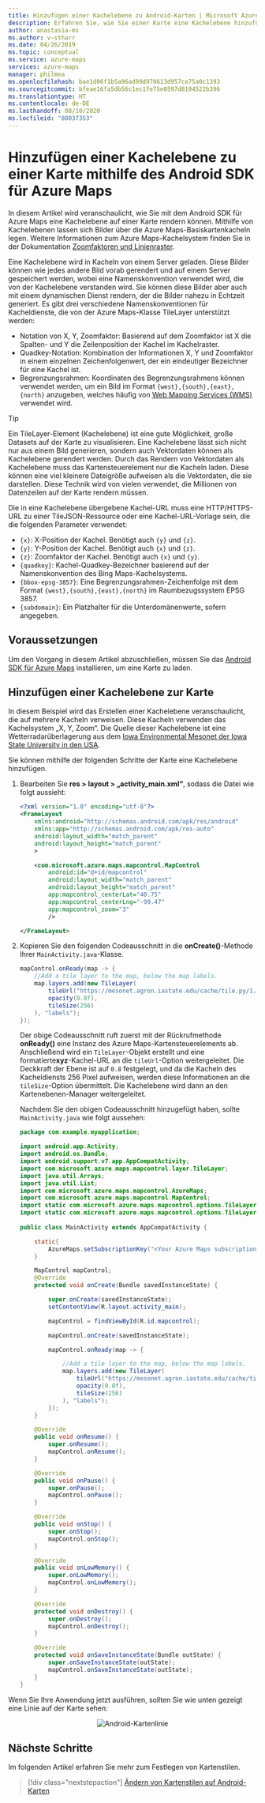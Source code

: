 ```yaml
---
title: Hinzufügen einer Kachelebene zu Android-Karten | Microsoft Azure Maps
description: Erfahren Sie, wie Sie einer Karte eine Kachelebene hinzufügen. Sehen Sie sich ein Beispiel an, in dem das Azure Maps Android SDK verwendet wird, um einer Karte eine Wetterradarüberlagerung hinzuzufügen.
author: anastasia-ms
ms.author: v-stharr
ms.date: 04/26/2019
ms.topic: conceptual
ms.service: azure-maps
services: azure-maps
manager: philmea
ms.openlocfilehash: bae1d06f1b5a96ad99d970613d957ce75a0c1393
ms.sourcegitcommit: bfeae16fa5db56c1ec1fe75e0597d8194522b396
ms.translationtype: HT
ms.contentlocale: de-DE
ms.lasthandoff: 08/10/2020
ms.locfileid: "88037353"
---
```

# <a name="add-a-tile-layer-to-a-map-using-the-azure-maps-android-sdk"></a>Hinzufügen einer Kachelebene zu einer Karte mithilfe des Android SDK für Azure Maps

In diesem Artikel wird veranschaulicht, wie Sie mit dem Android SDK für Azure Maps eine Kachelebene auf einer Karte rendern können. Mithilfe von Kachelebenen lassen sich Bilder über die Azure Maps-Basiskartenkacheln legen. Weitere Informationen zum Azure Maps-Kachelsystem finden Sie in der Dokumentation [Zoomfaktoren und Linienraster](zoom-levels-and-tile-grid.md).

Eine Kachelebene wird in Kacheln von einem Server geladen. Diese Bilder können wie jedes andere Bild vorab gerendert und auf einem Server gespeichert werden, wobei eine Namenskonvention verwendet wird, die von der Kachelebene verstanden wird. Sie können diese Bilder aber auch mit einem dynamischen Dienst rendern, der die Bilder nahezu in Echtzeit generiert. Es gibt drei verschiedene Namenskonventionen für Kacheldienste, die von der Azure Maps-Klasse TileLayer unterstützt werden:

* Notation von X, Y, Zoomfaktor: Basierend auf dem Zoomfaktor ist X die Spalten- und Y die Zeilenposition der Kachel im Kachelraster.
* Quadkey-Notation: Kombination der Informationen X, Y und Zoomfaktor in einem einzelnen Zeichenfolgenwert, der ein eindeutiger Bezeichner für eine Kachel ist.
* Begrenzungsrahmen: Koordinaten des Begrenzungsrahmens können verwendet werden, um ein Bild im Format `{west},{south},{east},{north}` anzugeben, welches häufig von [Web Mapping Services (WMS)](https://www.opengeospatial.org/standards/wms) verwendet wird.

> [!TIP]
> Ein TileLayer-Element (Kachelebene) ist eine gute Möglichkeit, große Datasets auf der Karte zu visualisieren. Eine Kachelebene lässt sich nicht nur aus einem Bild generieren, sondern auch Vektordaten können als Kachelebene gerendert werden. Durch das Rendern von Vektordaten als Kachelebene muss das Kartensteuerelement nur die Kacheln laden. Diese können eine viel kleinere Dateigröße aufweisen als die Vektordaten, die sie darstellen. Diese Technik wird von vielen verwendet, die Millionen von Datenzeilen auf der Karte rendern müssen.

Die in eine Kachelebene übergebene Kachel-URL muss eine HTTP/HTTPS-URL zu einer TileJSON-Ressource oder eine Kachel-URL-Vorlage sein, die die folgenden Parameter verwendet: 

* `{x}`: X-Position der Kachel. Benötigt auch `{y}` und `{z}`.
* `{y}`: Y-Position der Kachel. Benötigt auch `{x}` und `{z}`.
* `{z}`: Zoomfaktor der Kachel. Benötigt auch `{x}` und `{y}`.
* `{quadkey}`: Kachel-Quadkey-Bezeichner basierend auf der Namenskonvention des Bing Maps-Kachelsystems.
* `{bbox-epsg-3857}`: Eine Begrenzungsrahmen-Zeichenfolge mit dem Format `{west},{south},{east},{north}` im Raumbezugssystem EPSG 3857.
* `{subdomain}`: Ein Platzhalter für die Unterdomänenwerte, sofern angegeben.

## <a name="prerequisites"></a>Voraussetzungen

Um den Vorgang in diesem Artikel abzuschließen, müssen Sie das [Android SDK für Azure Maps](https://docs.microsoft.com/azure/azure-maps/how-to-use-android-map-control-library) installieren, um eine Karte zu laden.


## <a name="add-a-tile-layer-to-the-map"></a>Hinzufügen einer Kachelebene zur Karte

 In diesem Beispiel wird das Erstellen einer Kachelebene veranschaulicht, die auf mehrere Kacheln verweisen. Diese Kacheln verwenden das Kachelsystem „X, Y, Zoom“. Die Quelle dieser Kachelebene ist eine Wetterradarüberlagerung aus dem [Iowa Environmental Mesonet der Iowa State University in den USA](https://mesonet.agron.iastate.edu/ogc/). 

Sie können mithilfe der folgenden Schritte der Karte eine Kachelebene hinzufügen.

1. Bearbeiten Sie **res > layout > „activity_main.xml“**, sodass die Datei wie folgt aussieht:

    ```XML
    <?xml version="1.0" encoding="utf-8"?>
    <FrameLayout
        xmlns:android="http://schemas.android.com/apk/res/android"
        xmlns:app="http://schemas.android.com/apk/res-auto"
        android:layout_width="match_parent"
        android:layout_height="match_parent"
        >
    
        <com.microsoft.azure.maps.mapcontrol.MapControl
            android:id="@+id/mapcontrol"
            android:layout_width="match_parent"
            android:layout_height="match_parent"
            app:mapcontrol_centerLat="40.75"
            app:mapcontrol_centerLng="-99.47"
            app:mapcontrol_zoom="3"
            />
    
    </FrameLayout>
    ```

2. Kopieren Sie den folgenden Codeausschnitt in die **onCreate()**-Methode Ihrer `MainActivity.java`-Klasse.

    ```Java
    mapControl.onReady(map -> {
        //Add a tile layer to the map, below the map labels.
        map.layers.add(new TileLayer(
            tileUrl("https://mesonet.agron.iastate.edu/cache/tile.py/1.0.0/nexrad-n0q-900913/{z}/{x}/{y}.png"),
            opacity(0.8f),
            tileSize(256)
        ), "labels");
    });
    ```
    
    Der obige Codeausschnitt ruft zuerst mit der Rückrufmethode **onReady()** eine Instanz des Azure Maps-Kartensteuerelements ab. Anschließend wird ein `TileLayer`-Objekt erstellt und eine formatierte**xyz**-Kachel-URL an die `tileUrl`-Option weitergeleitet. Die Deckkraft der Ebene ist auf `0.8` festgelegt, und da die Kacheln des Kacheldiensts 256 Pixel aufweisen, werden diese Informationen an die `tileSize`-Option übermittelt. Die Kachelebene wird dann an den Kartenebenen-Manager weitergeleitet.

    Nachdem Sie den obigen Codeausschnitt hinzugefügt haben, sollte `MainActivity.java` wie folgt aussehen:
    
    ```Java
    package com.example.myapplication;

    import android.app.Activity;
    import android.os.Bundle;
    import android.support.v7.app.AppCompatActivity;
    import com.microsoft.azure.maps.mapcontrol.layer.TileLayer;
    import java.util.Arrays;
    import java.util.List;
    import com.microsoft.azure.maps.mapcontrol.AzureMaps;
    import com.microsoft.azure.maps.mapcontrol.MapControl;
    import static com.microsoft.azure.maps.mapcontrol.options.TileLayerOptions.tileSize;
    import static com.microsoft.azure.maps.mapcontrol.options.TileLayerOptions.tileUrl;
        
    public class MainActivity extends AppCompatActivity {
    
        static{
            AzureMaps.setSubscriptionKey("<Your Azure Maps subscription key>");
        }
    
        MapControl mapControl;
        @Override
        protected void onCreate(Bundle savedInstanceState) {
    
            super.onCreate(savedInstanceState);
            setContentView(R.layout.activity_main);
    
            mapControl = findViewById(R.id.mapcontrol);
    
            mapControl.onCreate(savedInstanceState);
    
            mapControl.onReady(map -> {

                //Add a tile layer to the map, below the map labels.
                map.layers.add(new TileLayer(
                    tileUrl("https://mesonet.agron.iastate.edu/cache/tile.py/1.0.0/nexrad-n0q-900913/{z}/{x}/{y}.png"),
                    opacity(0.8f),
                    tileSize(256)
                ), "labels");
            });    
        }
    
        @Override
        public void onResume() {
            super.onResume();
            mapControl.onResume();
        }
    
        @Override
        public void onPause() {
            super.onPause();
            mapControl.onPause();
        }
    
        @Override
        public void onStop() {
            super.onStop();
            mapControl.onStop();
        }
    
        @Override
        public void onLowMemory() {
            super.onLowMemory();
            mapControl.onLowMemory();
        }
    
        @Override
        protected void onDestroy() {
            super.onDestroy();
            mapControl.onDestroy();
        }
    
        @Override
        protected void onSaveInstanceState(Bundle outState) {
            super.onSaveInstanceState(outState);
            mapControl.onSaveInstanceState(outState);
        }    
    }
    ```

Wenn Sie Ihre Anwendung jetzt ausführen, sollten Sie wie unten gezeigt eine Linie auf der Karte sehen:

<center>

![Android-Kartenlinie](./media/how-to-add-tile-layer-android-map/xyz-tile-layer-android.png)</center>

## <a name="next-steps"></a>Nächste Schritte

Im folgenden Artikel erfahren Sie mehr zum Festlegen von Kartenstilen.

> [!div class="nextstepaction"]
> [Ändern von Kartenstilen auf Android-Karten](https://docs.microsoft.com/azure/azure-maps/set-android-map-styles)